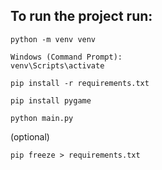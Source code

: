 ## To run the project run:

```
python -m venv venv

Windows (Command Prompt):
venv\Scripts\activate

pip install -r requirements.txt

pip install pygame

python main.py

```
(optional) 
```
pip freeze > requirements.txt 
```
